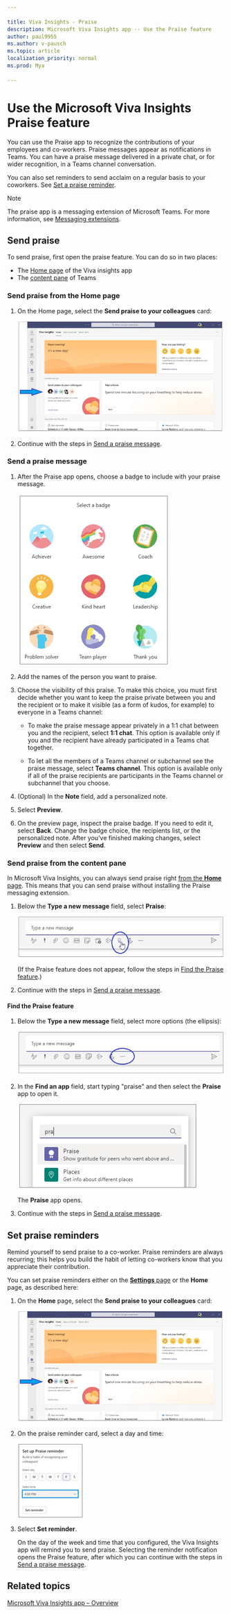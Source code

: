 ```yaml
---

title: Viva Insights - Praise 
description: Microsoft Viva Insights app -- Use the Praise feature
author: paul9955
ms.author: v-pausch
ms.topic: article
localization_priority: normal 
ms.prod: Mya

---
```


# Use the Microsoft Viva Insights Praise feature 

You can use the Praise app to recognize the contributions of your employees and co-workers. Praise messages appear as notifications in Teams. You can have a praise message delivered in a private chat, or for wider recognition, in a Teams channel conversation.

You can also set reminders to send acclaim on a regular basis to your coworkers. See [Set a praise reminder](#set-a-praise-reminder).

>[!Note] 
> The praise app is a messaging extension of Microsoft Teams. For more information, see [Messaging extensions](https://docs.microsoft.com/microsoftteams/platform/messaging-extensions/what-are-messaging-extensions).

## Send praise 

To send praise, first open the praise feature. You can do so in two places: 

 * The [Home page](#send-praise-from-the-home-page) of the Viva insights app 
 * The [content pane](#send-praise-from-the-content-pane) of Teams

### Send praise from the Home page 

1. On the Home page, select the **Send praise to your colleagues** card:

   ![Praise on Home page](images/praise-from-home.png)

   <!-- VERIFY THAT YOU CAN CLICK ANYWHERE ON THE CARD, NOT JUST THE IMAGES OR WORDS. -->

2. Continue with the steps in [Send a praise message](#send-a-praise-message). 

### Send a praise message

1. After the Praise app opens, choose a badge to include with your praise message.

   ![Choose badge](images/praise-badges.png)

2. Add the names of the person you want to praise. 

3. Choose the visibility of this praise. To make this choice, you must first decide whether you want to keep the praise private between you and the recipient or to make it visible (as a form of kudos, for example) to everyone in a Teams channel:

   * To make the praise message appear privately in a 1:1 chat between you and the recipient, select **1:1 chat**. This option is available only if you and the recipient have already participated in a Teams chat together. <!--  OUT FOR NOW: If you are sending praise to more than one person, you can use this option only if you've had 1:1 chats with each of the recipients.--> 

   * To let all the members of a Teams channel or subchannel see the praise message, select **Teams channel**. This option is available only if all of the praise recipients are participants in the Teams channel or subchannel that you choose. 

4. (Optional) In the **Note** field, add a personalized note.

5. Select **Preview**.

6. On the preview page, inspect the praise badge. If you need to edit it, select **Back**. Change the badge choice, the recipients list, or the personalized note. After you've finished making changes, select **Preview** and then select **Send**.

### Send praise from the content pane

In Microsoft Viva Insights, you can always send praise right [from the **Home** page](#send-praise-from-the-home-page). This means that you can send praise without installing the Praise messaging extension.

1. Below the **Type a new message** field, select **Praise**:

   ![Select Praise](images/content-pane-select-praise.png)

   (If the Praise feature does not appear, follow the steps in [Find the Praise feature](#find-the-praise-feature).) 

2. Continue with the steps in [Send a praise message](#send-a-praise-message).


#### Find the Praise feature

1. Below the **Type a new message** field, select more options (the ellipsis):
   
   ![Ellipsis](images/type-new-msg.png)

3. In the **Find an app** field, start typing "praise" and then select the **Praise** app to open it.  
   
   ![Select icon for Praise app](images/find-app-praise.png)   

   The **Praise** app opens.

4. Continue with the steps in [Send a praise message](#send-a-praise-message).    

## Set praise reminders

Remind yourself to send praise to a co-worker. Praise reminders are always recurring; this helps you build the habit of letting co-workers know that you appreciate their contribution.

You can set praise reminders either on the [**Settings** page](team-app-settings.md#praise) or the **Home** page, as described here:

1. On the **Home** page, select the **Send praise to your colleagues** card:

   ![Praise on Home page](images/praise-from-home.png)

2. On the praise reminder card, select a day and time: 

   ![Praise reminder](images/praise-reminder.png)

3. Select **Set reminder**. 

   On the day of the week and time that you configured, the Viva Insights app will remind you to send praise. Selecting the reminder notification opens the Praise feature, after which you can continue with the steps in [Send a praise message](#send-a-praise-message).   

## Related topics

[Microsoft Viva Insights app &ndash; Overview](teams-app.md)

<!-- THIS CONTENT WAS ORIGINALLY FROM https://support.microsoft.com/en-us/office/send-praise-to-people-50f26b47-565f-40fe-8642-5ca2a5ed261e?ui=en-US&amp;rs=en-US&amp;ad=US -->

 